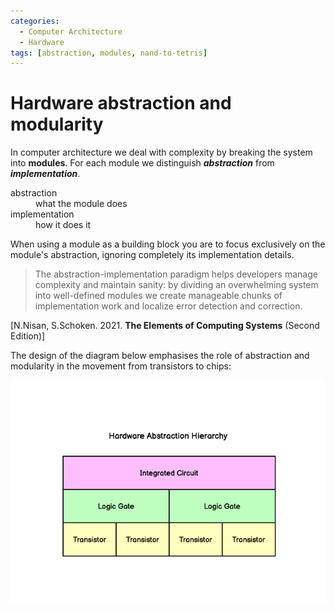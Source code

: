 ```yaml
---
categories:
  - Computer Architecture
  - Hardware
tags: [abstraction, modules, nand-to-tetris]
---
```


# Hardware abstraction and modularity

In computer architecture we deal with complexity by breaking the system into **modules**. For each module we distinguish **_abstraction_** from **_implementation_**.

<dl>
  <dt>abstraction</dt>
  <dd>what the module does</dd>
  <dt>implementation</dt>
  <dd>how it does it</dd>
</dl>

When using a module as a building block you are to focus exclusively on the module's abstraction, ignoring completely its implementation details.

> The abstraction-implementation paradigm helps developers manage complexity and maintain sanity: by dividing an overwhelming system into well-defined modules we create manageable chunks of implementation work and localize error detection and correction.

[N.Nisan, S.Schoken. 2021. **The Elements of Computing Systems** (Second Edition)]

The design of the diagram below emphasises the role of abstraction and modularity in the movement from transistors to chips:

![](/_img/hardware-abstraction-hierarchy.png)
